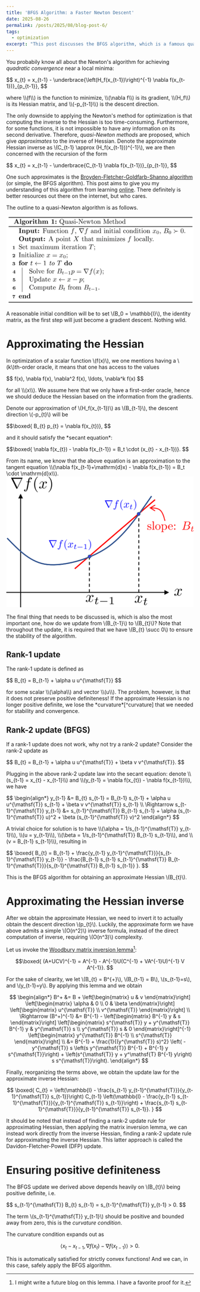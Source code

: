 ```yaml
---
title: 'BFGS Algorithm: a Faster Newton Descent'
date: 2025-08-26
permalink: /posts/2025/08/blog-post-6/
tags:
  - optimization
excerpt: "This post discusses the BFGS algorithm, which is a famous quasi-Newton method for optimization that enjoys superlinear convergence but without the need of calculating the inverse to a Hessian."
---
```


You probabily know all about the Newton's algorithm for achieving *quadratic convergence* near a local minima:
<p>
$$
	x_{t} = x_{t-1} - \underbrace{\left(H_f(x_{t-1})\right)^{-1} \nabla f(x_{t-1})}_{p_{t-1}},
$$
</p>
where \\(f\\) is the function to minimize, \\(\nabla f\\) is its gradient, \\(H_f\\) is its Hessian matrix, and \\(-p_{t-1}\\) is the descent direction.

The only downside to applying the Newton's method for optimization is that computing the inverse to the Hessian is too time-consuming. Furthermore, for some functions, it is not impossible to have any information on its second derivative. Therefore, *quasi-Newton methods* are proposed, which give *approximates* to the inverse of Hessian. Denote the approximate Hessian inverse as \\(C_{t-1} \approx (H_f(x_{t-1}))^{-1}\\), we are then concerned with the recursion of the form
<p>
$$
	x_{t} = x_{t-1} - \underbrace{C_{t-1} \nabla f(x_{t-1})}_{p_{t-1}},
$$
</p>

One such approximates is the [Broyden-Fletcher-Goldfarb-Shanno algorithm](https://en.wikipedia.org/wiki/Broyden%E2%80%93Fletcher%E2%80%93Goldfarb%E2%80%93Shanno_algorithm) (or simple, the BFGS algorithm). This post aims to give you my understanding of this algorithm from learning [online](https://youtu.be/yKf_ZoeoKmc?si=8iONcfuKv4YiLbVK). There definitely is better resources out there on the internet, but who cares.

The outline to a quasi-Newton algorithm is as follows.

<img src='/images/posts/2025-08-26-quasi-Newton.png'>

A reasonable initial condition will be to set \\(B_0 = \mathbb{I}\\), the identity matrix, as the first step will just become a gradient descent. Nothing wild.

# Approximating the Hessian
In optimization of a scalar function \\(f(x)\\), we one mentions having a \\(k\\)th-order oracle, it means that one has access to the values
<p>
$$
f(x), \nabla f(x), \nabla^2 f(x), \ldots, \nabla^k f(x)
$$
</p>
for all \\(x\\). We assume here that we only have a first-order oracle, hence we should deduce the Hessian based on the information from the gradients.

Denote our approximation of \\(H_f(x_{t-1})\\) as \\(B_{t-1}\\), the descent direction \\(-p_{t}\\) will be
<p>
$$\boxed{
	B_{t} p_{t} = \nabla f(x_{t})},
$$
</p>
and it should satisfy the *secant equation*:
<p>
$$\boxed{
	\nabla f(x_{t}) - \nabla f(x_{t-1}) = B_t \cdot (x_{t} - x_{t-1})}.
$$
</p>
From its name, we know that the above equation is an approximation to the tangent equation \\(\nabla f(x_{t-1}+\mathrm{d}x) - \nabla f(x_{t-1}) = B_t \cdot \mathrm{d}x\\).

<img src='/images/posts/2025-08-26-secant-equation.png'>

The final thing that needs to be discussed is, which is also the most important one, how do we update from \\(B_{t-1}\\) to \\(B_{t}\\)? Note that throughout the update, it is required that we have \\(B_{t} \succ 0\\) to ensure the stability of the algorithm.

## Rank-1 update
The rank-1 update is defined as
<p>
$$
	B_{t} = B_{t-1} + \alpha u u^{\mathsf{T}}
$$
</p>
for some scalar \\(\alpha\\) and vector \\(u\\). The problem, however, is that it does not preserve positive definiteness! If the approximate Hessian is no longer positive definite, we lose the *curvature*[^curvature] that we needed for stability and convergence.

[^curvature]: The curvature of a surface is related to its second derivative.

## Rank-2 update (BFGS)
If a rank-1 update does not work, why not try a rank-2 update? Consider the rank-2 update as
<p>
$$
	B_{t} = B_{t-1} + \alpha u u^{\mathsf{T}} + \beta v v^{\mathsf{T}}.
$$
</p>
Plugging in the above rank-2 update law into the secant equation: denote \\(s_{t-1} = x_{t} - x_{t-1}\\) and \\(y_{t-1} = \nabla f(x_{t}) - \nabla f(x_{t-1})\\), we have
<p>
$$
\begin{align*}
	y_{t-1} &= B_{t} s_{t-1} = B_{t-1} s_{t-1} + \alpha u u^{\mathsf{T}} s_{t-1} + \beta v v^{\mathsf{T}} s_{t-1} \\
	\Rightarrow s_{t-1}^{\mathsf{T}} y_{t-1} &= s_{t-1}^{\mathsf{T}} B_{t-1} s_{t-1} + \alpha (s_{t-1}^{\mathsf{T}} u)^2 + \beta (s_{t-1}^{\mathsf{T}} v)^2
\end{align*}
$$
</p>
A trivial choice for solution is to have \\(\alpha = 1/s_{t-1}^{\mathsf{T}} y_{t-1}\\), \\(u = y_{t-1}\\), \\(\beta = 1/s_{t-1}^{\mathsf{T}} B_{t-1} s_{t-1}\\), and \\(v = B_{t-1} s_{t-1}\\), resulting in
<p>
$$ \boxed{
B_{t} = B_{t-1} + \frac{y_{t-1} y_{t-1}^{\mathsf{T}}}{s_{t-1}^{\mathsf{T}} y_{t-1}} - \frac{B_{t-1} s_{t-1} s_{t-1}^{\mathsf{T}} B_{t-1}^{\mathsf{T}}}{s_{t-1}^{\mathsf{T}} B_{t-1} s_{t-1}} }.
$$
</p>

This is the BFGS algorithm for obtaining an approximate Hessian \\(B_{t}\\).

# Approximating the Hessian inverse
After we obtain the approximate Hessian, we need to invert it to actually obtain the descent direction \\(p_{t}\\). Luckily, the approximate form we have above admits a simple \\(O(n^2)\\) inverse formula, instead of the direct computation of inverse, requiring \\(O(n^3)\\) complexity.

Let us invoke the [Woodbury matrix inversion lemma](https://en.wikipedia.org/wiki/Woodbury_matrix_identity#Direct_proof)[^matinv]:

[^matinv]: I might write a future blog on this lemma. I have a favorite proof for it.

<p>

$$\boxed{
(A+UCV)^{-1} = A^{-1} - A^{-1}U(C^{-1} + VA^{-1}U)^{-1} V A^{-1}}.
$$
</p>

For the sake of clearity, we let \\(B_{t} = B^{+}\\), \\(B_{t-1} = B\\), \\(s_{t-1}=s\\), and \\(y_{t-1}=y\\). By applying this lemma and we obtain
<p>

$$
\begin{align*}
	B^+ &= B + \left[\begin{matrix}
		u & v
	\end{matrix}\right] \left[\begin{matrix}
		\alpha & 0 \\ 0 & \beta
	\end{matrix}\right] \left[\begin{matrix}
		u^{\mathsf{T}} \\ v^{\mathsf{T}}
	\end{matrix}\right] \\
	\Rightarrow (B^+)^{-1} &= B^{-1} - \left[\begin{matrix}
		B^{-1} y & s
	\end{matrix}\right] \left[\begin{matrix}
		s^{\mathsf{T}} y + y^{\mathsf{T}} B^{-1} y & y^{\mathsf{T}} s \\ y^{\mathsf{T}} s & 0
	\end{matrix}\right]^{-1} \left[\begin{matrix}
		y^{\mathsf{T}} B^{-1} \\ s^{\mathsf{T}}
	\end{matrix}\right] \\
	&= B^{-1} + \frac{1}{(y^{\mathsf{T}} s)^2} \left( - y^{\mathsf{T}} s \left(s y^{\mathsf{T}} B^{-1} + B^{-1} y s^{\mathsf{T}}\right) + \left(s^{\mathsf{T}} y + y^\mathsf{T} B^{-1} y\right) s s^{\mathsf{T}}\right).
\end{align*}
$$
</p>


Finally, reorganizing the terms above, we obtain the update law for the approximate inverse Hessian:
<p>

$$
\boxed{
	C_{t} = \left(\mathbb{I} - \frac{s_{t-1} y_{t-1}^{\mathsf{T}}}{y_{t-1}^{\mathsf{T}} s_{t-1}}\right) C_{t-1} \left(\mathbb{I} - \frac{y_{t-1} s_{t-1}^{\mathsf{T}}}{y_{t-1}^{\mathsf{T}} s_{t-1}}\right) + \frac{s_{t-1} s_{t-1}^{\mathsf{T}}}{y_{t-1}^{\mathsf{T}} s_{t-1}}.
}
$$
</p>

It should be noted that instead of finding a rank-2 update rule for approximating Hessian, then applying the matrix inversion lemma, we can instead work directly from the inverse Hessian, finding a rank-2 update rule for approximating the inverse Hessian. This latter approach is called the Davidon-Fletcher-Powell (DFP) update.

# Ensuring positive definiteness
The BFGS update we derived above depends heavily on \\(B_{t}\\) being positive definite, i.e.
<p>
$$
	s_{t-1}^{\mathsf{T}} B_{t} s_{t-1} = s_{t-1}^{\mathsf{T}} y_{t-1} > 0.
$$
</p>

The term \\(s_{t-1}^{\mathsf{T}} y_{t-1}\\) should be positive and bounded away from zero, this is the *curvature condition*.

The curvature condition expands out as
<p>

$$
	\langle x_{t} - x_{t-1}, \nabla f(x_{t}) - \nabla f(x_{t-1}) \rangle > 0.
$$
</p>
This is automatically satisfied for strictly convex functions! And we can, in this case, safely apply the BFGS algorithm.